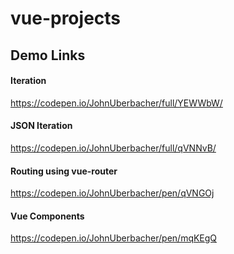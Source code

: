 # vue-projects

## Demo Links
#### Iteration
https://codepen.io/JohnUberbacher/full/YEWWbW/

#### JSON Iteration
https://codepen.io/JohnUberbacher/full/qVNNvB/

#### Routing using vue-router
https://codepen.io/JohnUberbacher/pen/qVNGOj

#### Vue Components 
https://codepen.io/JohnUberbacher/pen/mqKEgQ
